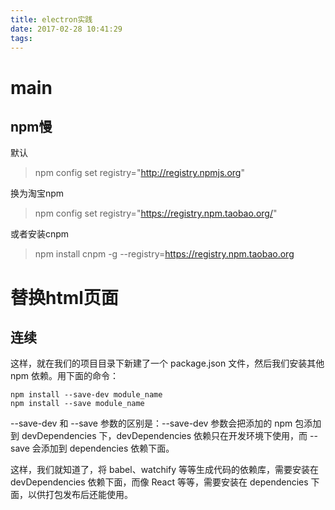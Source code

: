 ```yaml
---
title: electron实践
date: 2017-02-28 10:41:29
tags:
---
```


# main

## npm慢
默认
> npm config set registry="http://registry.npmjs.org"

换为淘宝npm

> npm config set registry="https://registry.npm.taobao.org/"

或者安装cnpm
> npm install cnpm -g --registry=https://registry.npm.taobao.org


# 替换html页面

## 连续


这样，就在我们的项目目录下新建了一个 package.json 文件，然后我们安装其他 npm 依赖。用下面的命令：
```
npm install --save-dev module_name
npm install --save module_name
```
--save-dev 和 --save 参数的区别是：--save-dev 参数会把添加的 npm 包添加到 devDependencies 下，devDependencies 依赖只在开发环境下使用，而 --save 会添加到 dependencies 依赖下面。

这样，我们就知道了，将 babel、watchify 等等生成代码的依赖库，需要安装在 devDependencies 依赖下面，而像 React 等等，需要安装在 dependencies 下面，以供打包发布后还能使用。
